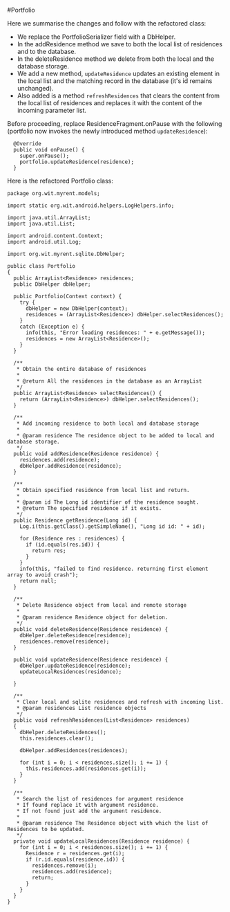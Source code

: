 #Portfolio

Here we summarise the changes and follow with the refactored class:

- We replace the PortfolioSerializer field with a DbHelper.
- In the addResidence method we save to both the local list of residences and to the database.
- In the deleteResidence method we delete from both the local and the database storage.
- We add a new method, `updateResidence` updates an existing element in the local list and the matching record in the database (it's id remains unchanged).
- Also added is a method `refreshResidences` that clears the content from the local list of residences and replaces it with the content of the incoming parameter list.

Before proceeding, replace ResidenceFragment.onPause with the following (portfolio now invokes the newly introduced method `updateResidence`):

```
  @Override
  public void onPause() {
    super.onPause();
    portfolio.updateResidence(residence);
  }

```
Here is the refactored Portfolio class:


```
package org.wit.myrent.models;

import static org.wit.android.helpers.LogHelpers.info;

import java.util.ArrayList;
import java.util.List;

import android.content.Context;
import android.util.Log;

import org.wit.myrent.sqlite.DbHelper;

public class Portfolio
{
  public ArrayList<Residence> residences;
  public DbHelper dbHelper;

  public Portfolio(Context context) {
    try {
      dbHelper = new DbHelper(context);
      residences = (ArrayList<Residence>) dbHelper.selectResidences();
    }
    catch (Exception e) {
      info(this, "Error loading residences: " + e.getMessage());
      residences = new ArrayList<Residence>();
    }
  }

  /**
   * Obtain the entire database of residences
   *
   * @return All the residences in the database as an ArrayList
   */
  public ArrayList<Residence> selectResidences() {
    return (ArrayList<Residence>) dbHelper.selectResidences();
  }

  /**
   * Add incoming residence to both local and database storage
   *
   * @param residence The residence object to be added to local and database storage.
   */
  public void addResidence(Residence residence) {
    residences.add(residence);
    dbHelper.addResidence(residence);
  }

  /**
   * Obtain specified residence from local list and return.
   *
   * @param id The Long id identifier of the residence sought.
   * @return The specified residence if it exists.
   */
  public Residence getResidence(Long id) {
    Log.i(this.getClass().getSimpleName(), "Long id id: " + id);

    for (Residence res : residences) {
      if (id.equals(res.id)) {
        return res;
      }
    }
    info(this, "failed to find residence. returning first element array to avoid crash");
    return null;
  }

  /**
   * Delete Residence object from local and remote storage
   *
   * @param residence Residence object for deletion.
   */
  public void deleteResidence(Residence residence) {
    dbHelper.deleteResidence(residence);
    residences.remove(residence);
  }

  public void updateResidence(Residence residence) {
    dbHelper.updateResidence(residence);
    updateLocalResidences(residence);

  }

  /**
   * Clear local and sqlite residences and refresh with incoming list.
   * @param residences List residence objects
   */
  public void refreshResidences(List<Residence> residences)
  {
    dbHelper.deleteResidences();
    this.residences.clear();

    dbHelper.addResidences(residences);

    for (int i = 0; i < residences.size(); i += 1) {
      this.residences.add(residences.get(i));
    }
  }
  
  /**
   * Search the list of residences for argument residence
   * If found replace it with argument residence.
   * If not found just add the argument residence.
   *
   * @param residence The Residence object with which the list of Residences to be updated.
   */
  private void updateLocalResidences(Residence residence) {
    for (int i = 0; i < residences.size(); i += 1) {
      Residence r = residences.get(i);
      if (r.id.equals(residence.id)) {
        residences.remove(i);
        residences.add(residence);
        return;
      }
    }
  }
}

```
